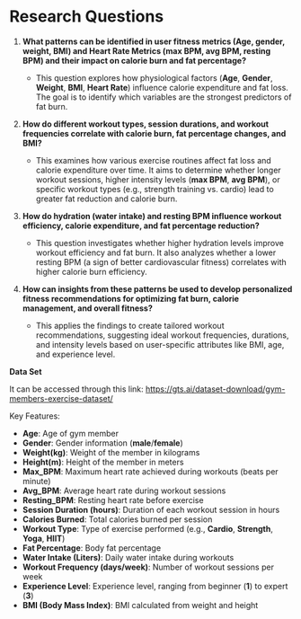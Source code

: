 
# Research Questions

1. **What patterns can be identified in user fitness metrics (Age, gender, weight, BMI) and Heart Rate Metrics (max BPM, avg BPM, resting BPM) and their impact on calorie burn and fat percentage?**
   - This question explores how physiological factors (**Age**, **Gender**, **Weight**, **BMI**, **Heart Rate**) influence calorie expenditure and fat loss. The goal is to identify which variables are the strongest predictors of fat burn.

2. **How do different workout types, session durations, and workout frequencies correlate with calorie burn, fat percentage changes, and BMI?**
   - This examines how various exercise routines affect fat loss and calorie expenditure over time. It aims to determine whether longer workout sessions, higher intensity levels (**max BPM**, **avg BPM**), or specific workout types (e.g., strength training vs. cardio) lead to greater fat reduction and calorie burn.

3. **How do hydration (water intake) and resting BPM influence workout efficiency, calorie expenditure, and fat percentage reduction?**
   - This question investigates whether higher hydration levels improve workout efficiency and fat burn. It also analyzes whether a lower resting BPM (a sign of better cardiovascular fitness) correlates with higher calorie burn efficiency.

4. **How can insights from these patterns be used to develop personalized fitness recommendations for optimizing fat burn, calorie management, and overall fitness?**
   - This applies the findings to create tailored workout recommendations, suggesting ideal workout frequencies, durations, and intensity levels based on user-specific attributes like BMI, age, and experience level.



**Data Set**

It can be accessed through this link: https://gts.ai/dataset-download/gym-members-exercise-dataset/


Key Features:

- **Age**: Age of gym member
- **Gender**: Gender information (**male**/**female**)
- **Weight(kg)**: Weight of the member in kilograms
- **Height(m)**: Height of the member in meters
- **Max_BPM**: Maximum heart rate achieved during workouts (beats per minute)
- **Avg_BPM**: Average heart rate during workout sessions
- **Resting_BPM**: Resting heart rate before exercise
- **Session Duration (hours)**: Duration of each workout session in hours
- **Calories Burned**: Total calories burned per session
- **Workout Type**: Type of exercise performed (e.g., **Cardio**, **Strength**, **Yoga**, **HIIT**)
- **Fat Percentage**: Body fat percentage
- **Water Intake (Liters)**: Daily water intake during workouts
- **Workout Frequency (days/week)**: Number of workout sessions per week
- **Experience Level**: Experience level, ranging from beginner (**1**) to expert (**3**)
- **BMI (Body Mass Index)**: BMI calculated from weight and height

